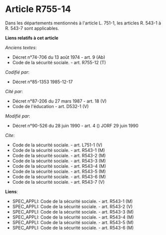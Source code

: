 # Article R755-14

Dans les départements mentionnés à l'article L. 751-1, les articles R. 543-1 à R. 543-7 sont applicables.

**Liens relatifs à cet article**

_Anciens textes_:

  - Décret n°74-706 du 13 août 1974 - art. 9 (Ab)
  - Code de la sécurité sociale. - art. R755-12 (T)

_Codifié par_:

  - Décret n°85-1353 1985-12-17

_Cité par_:

  - Décret n°87-206 du 27 mars 1987 - art. 18 (V)
  - Code de l'éducation - art. D532-1 (V)

_Modifié par_:

  - Décret n°90-526 du 28 juin 1990 - art. 4 () JORF 29 juin 1990

_Cite_:

  - Code de la sécurité sociale. - art. L751-1 (V)
  - Code de la sécurité sociale. - art. R543-1 (M)
  - Code de la sécurité sociale. - art. R543-2 (M)
  - Code de la sécurité sociale. - art. R543-3 (M)
  - Code de la sécurité sociale. - art. R543-4 (M)
  - Code de la sécurité sociale. - art. R543-5 (M)
  - Code de la sécurité sociale. - art. R543-6 (M)
  - Code de la sécurité sociale. - art. R543-7 (V)

**Liens**:

  - SPEC_APPLI: Code de la sécurité sociale. - art. R543-1 (M)
  - SPEC_APPLI: Code de la sécurité sociale. - art. R543-2 (V)
  - SPEC_APPLI: Code de la sécurité sociale. - art. R543-3 (M)
  - SPEC_APPLI: Code de la sécurité sociale. - art. R543-4 (M)
  - SPEC_APPLI: Code de la sécurité sociale. - art. R543-5 (M)
  - SPEC_APPLI: Code de la sécurité sociale. - art. R543-6 (M)
